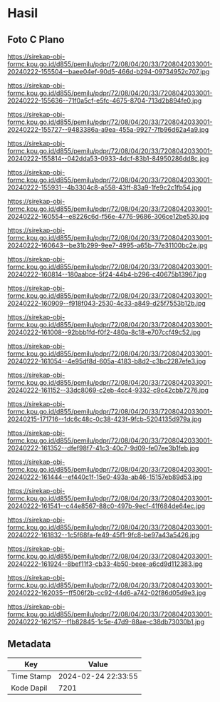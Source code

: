 # Hasil

## Foto C Plano

https://sirekap-obj-formc.kpu.go.id/d855/pemilu/pdpr/72/08/04/20/33/7208042033001-20240222-155504--baee04ef-90d5-466d-b294-09734952c707.jpg

https://sirekap-obj-formc.kpu.go.id/d855/pemilu/pdpr/72/08/04/20/33/7208042033001-20240222-155636--71f0a5cf-e5fc-4675-8704-713d2b894fe0.jpg

https://sirekap-obj-formc.kpu.go.id/d855/pemilu/pdpr/72/08/04/20/33/7208042033001-20240222-155727--9483386a-a9ea-455a-9927-7fb96d62a4a9.jpg

https://sirekap-obj-formc.kpu.go.id/d855/pemilu/pdpr/72/08/04/20/33/7208042033001-20240222-155814--042dda53-0933-4dcf-83b1-84950286dd8c.jpg

https://sirekap-obj-formc.kpu.go.id/d855/pemilu/pdpr/72/08/04/20/33/7208042033001-20240222-155931--4b3304c8-a558-43ff-83a9-1fe9c2c1fb54.jpg

https://sirekap-obj-formc.kpu.go.id/d855/pemilu/pdpr/72/08/04/20/33/7208042033001-20240222-160554--e8226c6d-f56e-4776-9686-306ce12be530.jpg

https://sirekap-obj-formc.kpu.go.id/d855/pemilu/pdpr/72/08/04/20/33/7208042033001-20240222-160643--be31b299-9ee7-4995-a65b-77e31100bc2e.jpg

https://sirekap-obj-formc.kpu.go.id/d855/pemilu/pdpr/72/08/04/20/33/7208042033001-20240222-160814--180aabce-5f24-44b4-b296-c40675b13967.jpg

https://sirekap-obj-formc.kpu.go.id/d855/pemilu/pdpr/72/08/04/20/33/7208042033001-20240222-160909--f918f043-2530-4c33-a849-d25f7553b12b.jpg

https://sirekap-obj-formc.kpu.go.id/d855/pemilu/pdpr/72/08/04/20/33/7208042033001-20240222-161008--92bbb1fd-f0f2-480a-8c18-e707ccf49c52.jpg

https://sirekap-obj-formc.kpu.go.id/d855/pemilu/pdpr/72/08/04/20/33/7208042033001-20240222-161054--4e95df8d-605a-4183-b8d2-c3bc2287efe3.jpg

https://sirekap-obj-formc.kpu.go.id/d855/pemilu/pdpr/72/08/04/20/33/7208042033001-20240222-161152--33dc8069-c2eb-4cc4-9332-c9c42cbb7276.jpg

https://sirekap-obj-formc.kpu.go.id/d855/pemilu/pdpr/72/08/04/20/33/7208042033001-20240215-171716--1dc6c48c-0c38-423f-9fcb-5204135d979a.jpg

https://sirekap-obj-formc.kpu.go.id/d855/pemilu/pdpr/72/08/04/20/33/7208042033001-20240222-161352--dfef98f7-41c3-40c7-9d09-fe07ee3b1feb.jpg

https://sirekap-obj-formc.kpu.go.id/d855/pemilu/pdpr/72/08/04/20/33/7208042033001-20240222-161444--ef440c1f-15e0-493a-ab46-15157eb89d53.jpg

https://sirekap-obj-formc.kpu.go.id/d855/pemilu/pdpr/72/08/04/20/33/7208042033001-20240222-161541--c44e8567-88c0-497b-9ecf-41f684de64ec.jpg

https://sirekap-obj-formc.kpu.go.id/d855/pemilu/pdpr/72/08/04/20/33/7208042033001-20240222-161832--1c5f68fa-fe49-45f1-9fc8-be97a43a5426.jpg

https://sirekap-obj-formc.kpu.go.id/d855/pemilu/pdpr/72/08/04/20/33/7208042033001-20240222-161924--8bef11f3-cb33-4b50-beee-a6cd9d112383.jpg

https://sirekap-obj-formc.kpu.go.id/d855/pemilu/pdpr/72/08/04/20/33/7208042033001-20240222-162035--ff506f2b-cc92-44d6-a742-02f86d05d9e3.jpg

https://sirekap-obj-formc.kpu.go.id/d855/pemilu/pdpr/72/08/04/20/33/7208042033001-20240222-162157--f1b82845-1c5e-47d9-88ae-c38db73030b1.jpg


## Metadata

| Key        | Value               |
| ---------- | ------------------- |
| Time Stamp | 2024-02-24 22:33:55 |
| Kode Dapil | 7201                |




